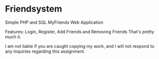 # Friendsystem
Simple PHP and SQL MyFriends Web Application

Features:
Login, Register, Add Friends and Removing Friends
That's pretty much it.

I am not liable if you are caught copying my work, and I will not respond to any inquiries regarding this assignment.
